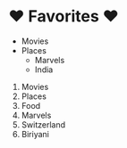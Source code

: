 # ❤️ Favorites ❤️
* Movies
* Places
  * Marvels
  * India
1. Movies
2. Places
3. Food
  1. Marvels
  2. Switzerland
  3. Biriyani
